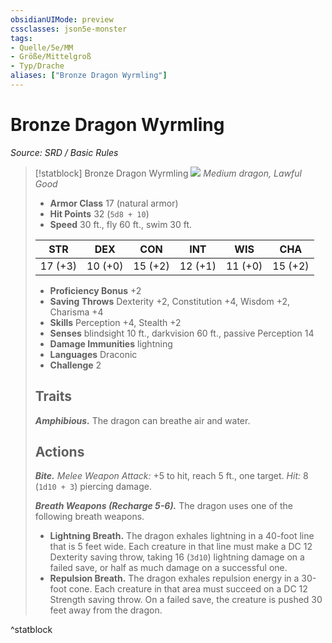 ```yaml
---
obsidianUIMode: preview
cssclasses: json5e-monster
tags:
- Quelle/5e/MM
- Größe/Mittelgroß
- Typ/Drache
aliases: ["Bronze Dragon Wyrmling"]
---
```

# Bronze Dragon Wyrmling
*Source: SRD / Basic Rules*  

> [!statblock] Bronze Dragon Wyrmling
> ![](compendium/bestiary/dragon/token/bronze-dragon-wyrmling.png#token)
> *Medium dragon, Lawful Good*
> 
> - **Armor Class** 17  (natural armor)
> - **Hit Points** 32 (`5d8 + 10`)
> - **Speed** 30 ft., fly 60 ft., swim 30 ft.
> 
> |STR|DEX|CON|INT|WIS|CHA|
> |:---:|:---:|:---:|:---:|:---:|:---:|
> |17 (+3)|10 (+0)|15 (+2)|12 (+1)|11 (+0)|15 (+2)|
> 
> - **Proficiency Bonus** +2
> - **Saving Throws** Dexterity +2, Constitution +4, Wisdom +2, Charisma +4
> - **Skills** Perception +4, Stealth +2
> - **Senses** blindsight 10 ft., darkvision 60 ft., passive Perception 14
> - **Damage Immunities** lightning
> - **Languages** Draconic
> - **Challenge** 2
> 
> ## Traits
> 
> ***Amphibious.*** The dragon can breathe air and water.
> 
> ## Actions
> 
> ***Bite.*** *Melee Weapon Attack:* +5 to hit, reach 5 ft., one target. *Hit:* 8 (`1d10 + 3`) piercing damage.
> 
> ***Breath Weapons (Recharge 5-6).*** The dragon uses one of the following breath weapons.
> 
> - **Lightning Breath.** The dragon exhales lightning in a 40-foot line that is 5 feet wide. Each creature in that line must make a DC 12 Dexterity saving throw, taking 16 (`3d10`) lightning damage on a failed save, or half as much damage on a successful one.  
> - **Repulsion Breath.** The dragon exhales repulsion energy in a 30-foot cone. Each creature in that area must succeed on a DC 12 Strength saving throw. On a failed save, the creature is pushed 30 feet away from the dragon.  
^statblock